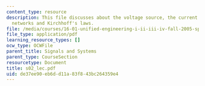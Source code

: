 ```yaml
---
content_type: resource
description: This file discusses about the voltage source, the current source, solving
  networks and Kirchhoff's laws.
file: /media/courses/16-01-unified-engineering-i-ii-iii-iv-fall-2005-spring-2006/de37ee90eb6dd11a83f843bc264359e4_s02_lec.pdf
file_type: application/pdf
learning_resource_types: []
ocw_type: OCWFile
parent_title: Signals and Systems
parent_type: CourseSection
resourcetype: Document
title: s02_lec.pdf
uid: de37ee90-eb6d-d11a-83f8-43bc264359e4
---
```


